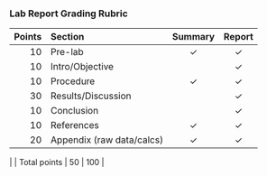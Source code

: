 ### Lab Report Grading Rubric

| Points | Section                   | Summary | Report |
| -----: | :------------------------ | :-----: | :----: |
|     10 | Pre-lab                   |    ✓    |   ✓    |
|     10 | Intro/Objective           |         |   ✓    |
|     10 | Procedure                 |    ✓    |   ✓    |
|     30 | Results/Discussion        |         |   ✓    |
|     10 | Conclusion                |         |   ✓    |
|     10 | References                |    ✓    |   ✓    |
|     20 | Appendix (raw data/calcs) |    ✓    |   ✓    |

|        | Total points              |    50   |  100   |
